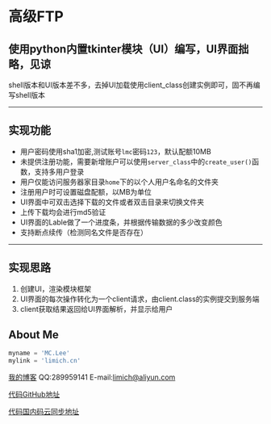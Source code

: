 ﻿# 高级FTP

## 使用python内置tkinter模块（UI）编写，UI界面拙略，见谅

shell版本和UI版本差不多，去掉UI加载使用client_class创建实例即可，固不再编写shell版本

----------

## 实现功能

- 用户密码使用sha1加密,测试账号`lmc`密码`123`，默认配额10MB
- 未提供注册功能，需要新增账户可以使用`server_class`中的`create_user()`函数，支持多用户登录
- 用户仅能访问服务器家目录`home`下的以个人用户名命名的文件夹
- 注册用户时可设置磁盘配额，以MB为单位
- UI界面中可双击选择下载的文件或者双击目录来切换文件夹
- 上传下载均会进行md5验证
- UI界面的Lable做了一个进度条，并根据传输数据的多少改变颜色
- 支持断点续传（检测同名文件是否存在）

---------------------------

## 实现思路

1. 创建UI，渲染模块框架
2. UI界面的每次操作转化为一个client请求，由client.class的实例提交到服务端
3. client获取结果返回给UI界面解析，并显示给用户



## About Me
```python
myname = 'MC.Lee'
mylink = 'limich.cn'
```
[我的博客](https://limich.cn)
QQ:289959141
E-mail:limich@aliyun.com

[代码GitHub地址](https://github.com/limingchang/python_study_task.git)

[代码国内码云同步地址](https://git.oschina.net/limich/python_study.git)